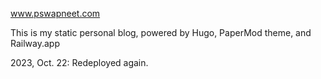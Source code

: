 www.pswapneet.com

This is my static personal blog, powered by Hugo, PaperMod theme, and Railway.app

2023, Oct. 22: Redeployed again.
